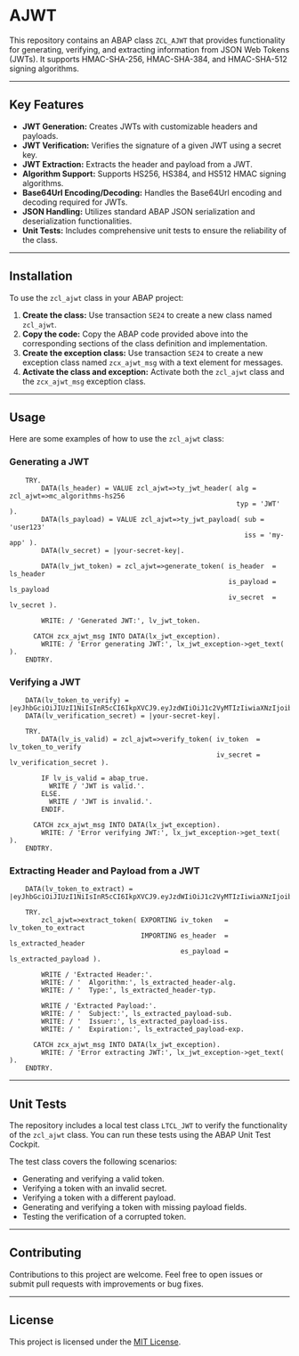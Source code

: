 # AJWT

This repository contains an ABAP class `ZCL_AJWT` that provides functionality for generating, verifying, and extracting information from JSON Web Tokens (JWTs). It supports HMAC-SHA-256, HMAC-SHA-384, and HMAC-SHA-512 signing algorithms.

---

## Key Features

- **JWT Generation:** Creates JWTs with customizable headers and payloads.
- **JWT Verification:** Verifies the signature of a given JWT using a secret key.
- **JWT Extraction:** Extracts the header and payload from a JWT.
- **Algorithm Support:** Supports HS256, HS384, and HS512 HMAC signing algorithms.
- **Base64Url Encoding/Decoding:** Handles the Base64Url encoding and decoding required for JWTs.
- **JSON Handling:** Utilizes standard ABAP JSON serialization and deserialization functionalities.
- **Unit Tests:** Includes comprehensive unit tests to ensure the reliability of the class.

---

## Installation

To use the `zcl_ajwt` class in your ABAP project:

1.  **Create the class:** Use transaction `SE24` to create a new class named `zcl_ajwt`.
2.  **Copy the code:** Copy the ABAP code provided above into the corresponding sections of the class definition and implementation.
3.  **Create the exception class:** Use transaction `SE24` to create a new exception class named `zcx_ajwt_msg` with a text element for messages.
4.  **Activate the class and exception:** Activate both the `zcl_ajwt` class and the `zcx_ajwt_msg` exception class.

---

## Usage

Here are some examples of how to use the `zcl_ajwt` class:

### Generating a JWT

```abap
    TRY.
        DATA(ls_header) = VALUE zcl_ajwt=>ty_jwt_header( alg = zcl_ajwt=>mc_algorithms-hs256
                                                         typ = 'JWT' ).
        DATA(ls_payload) = VALUE zcl_ajwt=>ty_jwt_payload( sub = 'user123'
                                                           iss = 'my-app' ).
        DATA(lv_secret) = |your-secret-key|.

        DATA(lv_jwt_token) = zcl_ajwt=>generate_token( is_header  = ls_header
                                                       is_payload = ls_payload
                                                       iv_secret  = lv_secret ).

        WRITE: / 'Generated JWT:', lv_jwt_token.

      CATCH zcx_ajwt_msg INTO DATA(lx_jwt_exception).
        WRITE: / 'Error generating JWT:', lx_jwt_exception->get_text( ).
    ENDTRY.
```

### Verifying a JWT

```abap
    DATA(lv_token_to_verify) = |eyJhbGciOiJIUzI1NiIsInR5cCI6IkpXVCJ9.eyJzdWIiOiJ1c2VyMTIzIiwiaXNzIjoibXktYXBwIiwiZXhwIjoiMTcwMDAwMDAwMCJ9.example_signature|. 
    DATA(lv_verification_secret) = |your-secret-key|.

    TRY.
        DATA(lv_is_valid) = zcl_ajwt=>verify_token( iv_token  = lv_token_to_verify
                                                    iv_secret = lv_verification_secret ).

        IF lv_is_valid = abap_true.
          WRITE / 'JWT is valid.'.
        ELSE.
          WRITE / 'JWT is invalid.'.
        ENDIF.

      CATCH zcx_ajwt_msg INTO DATA(lx_jwt_exception).
        WRITE: / 'Error verifying JWT:', lx_jwt_exception->get_text( ).
    ENDTRY.
```

### Extracting Header and Payload from a JWT

```abap
    DATA(lv_token_to_extract) = |eyJhbGciOiJIUzI1NiIsInR5cCI6IkpXVCJ9.eyJzdWIiOiJ1c2VyMTIzIiwiaXNzIjoibXktYXBwIiwiZXhwIjoiMTcwMDAwMDAwMCJ9.example_signature|.

    TRY.
        zcl_ajwt=>extract_token( EXPORTING iv_token   = lv_token_to_extract
                                 IMPORTING es_header  = ls_extracted_header
                                           es_payload = ls_extracted_payload ).

        WRITE / 'Extracted Header:'.
        WRITE: / '  Algorithm:', ls_extracted_header-alg.
        WRITE: / '  Type:', ls_extracted_header-typ.

        WRITE / 'Extracted Payload:'.
        WRITE: / '  Subject:', ls_extracted_payload-sub.
        WRITE: / '  Issuer:', ls_extracted_payload-iss.
        WRITE: / '  Expiration:', ls_extracted_payload-exp.

      CATCH zcx_ajwt_msg INTO DATA(lx_jwt_exception).
        WRITE: / 'Error extracting JWT:', lx_jwt_exception->get_text( ).
    ENDTRY.
```

---

## Unit Tests

The repository includes a local test class `LTCL_JWT` to verify the functionality of the `zcl_ajwt` class. You can run these tests using the ABAP Unit Test Cockpit.

The test class covers the following scenarios:

- Generating and verifying a valid token.
- Verifying a token with an invalid secret.
- Verifying a token with a different payload.
- Generating and verifying a token with missing payload fields.
- Testing the verification of a corrupted token.

---

## Contributing

Contributions to this project are welcome. Feel free to open issues or submit pull requests with improvements or bug fixes.

---

## License

This project is licensed under the [MIT License](LICENSE).
